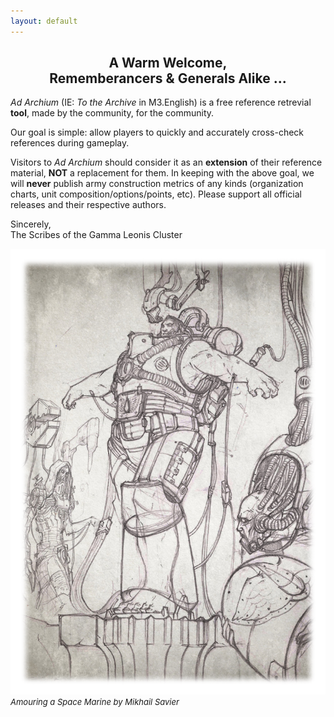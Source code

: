 ```yaml
---
layout: default
---
```


<h2 style="text-align:center;">A Warm Welcome, <br />Rememberancers &amp; Generals Alike ...</h2>

<i>Ad Archium</i> (IE: <i>To the Archive</i> in M3.English) is a free reference retrevial <strong>tool</strong>, made by the community, for the community. 

Our goal is simple: allow players to quickly and accurately cross-check references during gameplay. 

Visitors to <i>Ad Archium</i> should consider it as an <strong>extension</strong> of their reference material, <strong>NOT</strong> a replacement for them. 
In keeping with the above goal, we will <strong>never</strong> publish army construction metrics of any kinds (organization charts, unit composition/options/points, etc).
Please support all official releases and their respective authors.

Sincerely,<br />
The Scribes of the Gamma Leonis Cluster

![Armouring a Space Marine](/assets/images/mikhail-savier-17.png)
<span style="text-align:right; font-size:small;">
    <i>Amouring a Space Marine by Mikhail Savier</i>
</span>